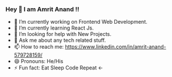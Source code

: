 ### Hey 👋 I am Amrit Anand !!

- 🔭 I’m currently working on Frontend Web Development.
- 🌱 I’m currently learning React Js.
- 🤔 I’m looking for help with New Projects. 
- 💬 Ask me about any tech related stuff.
- 📫 How to reach me: https://www.linkedin.com/in/amrit-anand-579728159/
- 😄 Pronouns: He/His
- ⚡ Fun fact: Eat Sleep Code Repeat <-
